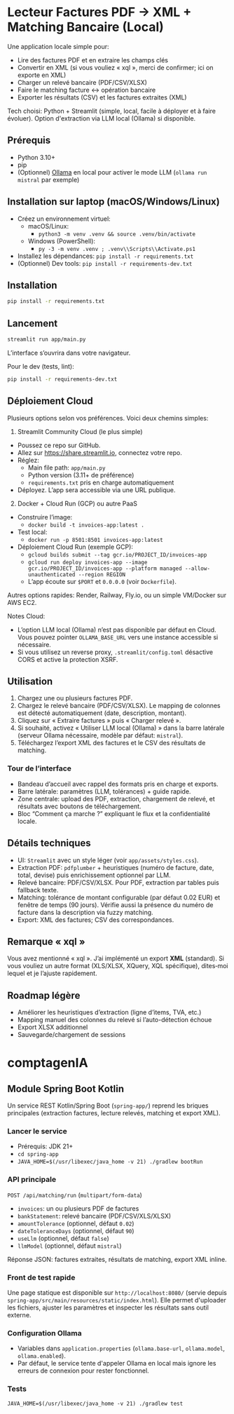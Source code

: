 # Lecteur Factures PDF → XML + Matching Bancaire (Local)

Une application locale simple pour:

- Lire des factures PDF et en extraire les champs clés
- Convertir en XML (si vous vouliez « xql », merci de confirmer; ici on exporte en XML)
- Charger un relevé bancaire (PDF/CSV/XLSX)
- Faire le matching facture ↔ opération bancaire
- Exporter les résultats (CSV) et les factures extraites (XML)

Tech choisi: Python + Streamlit (simple, local, facile à déployer et à faire évoluer). Option d'extraction via LLM local (Ollama) si disponible.

## Prérequis

- Python 3.10+
- pip
- (Optionnel) [Ollama](https://ollama.com) en local pour activer le mode LLM (`ollama run mistral` par exemple)

## Installation sur laptop (macOS/Windows/Linux)

- Créez un environnement virtuel:
  - macOS/Linux:
    - `python3 -m venv .venv && source .venv/bin/activate`
  - Windows (PowerShell):
    - `py -3 -m venv .venv ; .venv\\Scripts\\Activate.ps1`
- Installez les dépendances: `pip install -r requirements.txt`
- (Optionnel) Dev tools: `pip install -r requirements-dev.txt`

## Installation

```bash
pip install -r requirements.txt
```

## Lancement

```bash
streamlit run app/main.py
```

L’interface s’ouvrira dans votre navigateur.

Pour le dev (tests, lint):

```bash
pip install -r requirements-dev.txt
```

## Déploiement Cloud

Plusieurs options selon vos préférences. Voici deux chemins simples:

1) Streamlit Community Cloud (le plus simple)
- Poussez ce repo sur GitHub.
- Allez sur https://share.streamlit.io, connectez votre repo.
- Réglez:
  - Main file path: `app/main.py`
  - Python version (3.11+ de préférence)
  - `requirements.txt` pris en charge automatiquement
- Déployez. L’app sera accessible via une URL publique.

2) Docker + Cloud Run (GCP) ou autre PaaS
- Construire l’image:
  - `docker build -t invoices-app:latest .`
- Test local:
  - `docker run -p 8501:8501 invoices-app:latest`
- Déploiement Cloud Run (exemple GCP):
  - `gcloud builds submit --tag gcr.io/PROJECT_ID/invoices-app`
  - `gcloud run deploy invoices-app --image gcr.io/PROJECT_ID/invoices-app --platform managed --allow-unauthenticated --region REGION`
  - L’app écoute sur `$PORT` et `0.0.0.0` (voir `Dockerfile`).

Autres options rapides: Render, Railway, Fly.io, ou un simple VM/Docker sur AWS EC2.

Notes Cloud:
- L’option LLM local (Ollama) n’est pas disponible par défaut en Cloud. Vous pouvez pointer `OLLAMA_BASE_URL` vers une instance accessible si nécessaire.
- Si vous utilisez un reverse proxy, `.streamlit/config.toml` désactive CORS et active la protection XSRF.

## Utilisation

1. Chargez une ou plusieurs factures PDF.
2. Chargez le relevé bancaire (PDF/CSV/XLSX). Le mapping de colonnes est détecté automatiquement (date, description, montant).
3. Cliquez sur « Extraire factures » puis « Charger relevé ».
4. Si souhaité, activez « Utiliser LLM local (Ollama) » dans la barre latérale (serveur Ollama nécessaire, modèle par défaut: `mistral`).
5. Téléchargez l’export XML des factures et le CSV des résultats de matching.

### Tour de l’interface
- Bandeau d’accueil avec rappel des formats pris en charge et exports.
- Barre latérale: paramètres (LLM, tolérances) + guide rapide.
- Zone centrale: upload des PDF, extraction, chargement de relevé, et résultats avec boutons de téléchargement.
- Bloc “Comment ça marche ?” expliquant le flux et la confidentialité locale.

## Détails techniques

- UI: `Streamlit` avec un style léger (voir `app/assets/styles.css`).
- Extraction PDF: `pdfplumber` + heuristiques (numéro de facture, date, total, devise) puis enrichissement optionnel par LLM.
- Relevé bancaire: PDF/CSV/XLSX. Pour PDF, extraction par tables puis fallback texte.
- Matching: tolérance de montant configurable (par défaut 0.02 EUR) et fenêtre de temps (90 jours). Vérifie aussi la présence du numéro de facture dans la description via fuzzy matching.
- Export: XML des factures; CSV des correspondances.

## Remarque « xql »

Vous avez mentionné « xql ». J’ai implémenté un export **XML** (standard). Si vous vouliez un autre format (XLS/XLSX, XQuery, XQL spécifique), dites‑moi lequel et je l’ajuste rapidement.

## Roadmap légère

- Améliorer les heuristiques d’extraction (ligne d’items, TVA, etc.)
- Mapping manuel des colonnes du relevé si l’auto-détection échoue
- Export XLSX additionnel
- Sauvegarde/chargement de sessions
# comptagenIA

## Module Spring Boot Kotlin

Un service REST Kotlin/Spring Boot (`spring-app/`) reprend les briques principales (extraction factures, lecture relevés, matching et export XML).

### Lancer le service
- Prérequis: JDK 21+
- `cd spring-app`
- `JAVA_HOME=$(/usr/libexec/java_home -v 21) ./gradlew bootRun`

### API principale
`POST /api/matching/run` (`multipart/form-data`)
- `invoices`: un ou plusieurs PDF de factures
- `bankStatement`: relevé bancaire (PDF/CSV/XLS/XLSX)
- `amountTolerance` (optionnel, défaut `0.02`)
- `dateToleranceDays` (optionnel, défaut `90`)
- `useLlm` (optionnel, défaut `false`)
- `llmModel` (optionnel, défaut `mistral`)

Réponse JSON: factures extraites, résultats de matching, export XML inline.

### Front de test rapide
Une page statique est disponible sur `http://localhost:8080/` (servie depuis `spring-app/src/main/resources/static/index.html`). Elle permet d'uploader les fichiers, ajuster les paramètres et inspecter les résultats sans outil externe.

### Configuration Ollama
- Variables dans `application.properties` (`ollama.base-url`, `ollama.model`, `ollama.enabled`).
- Par défaut, le service tente d'appeler Ollama en local mais ignore les erreurs de connexion pour rester fonctionnel.

### Tests
`JAVA_HOME=$(/usr/libexec/java_home -v 21) ./gradlew test`

